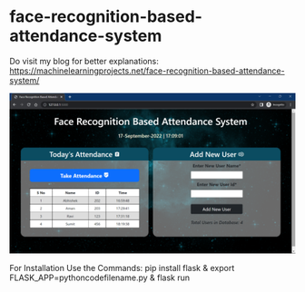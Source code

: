 # face-recognition-based-attendance-system  

Do visit my blog for better explanations: https://machinelearningprojects.net/face-recognition-based-attendance-system/

![Face Recognition Based Attendance System](ss.png)

For Installation Use the Commands: pip install flask &
export FLASK_APP=pythoncodefilename.py &
flask run
